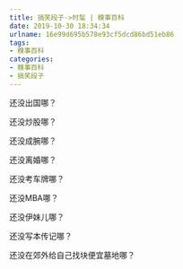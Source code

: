```yaml
---
title: 搞笑段子->时髦 | 糗事百科
date: 2019-10-30 18:34:34
urlname: 16e99d695b578e93cf5dcd86bd51eb86
tags: 
- 糗事百科
categories:
- 糗事百科
- 搞笑段子
---
```

还没出国哪？

还没炒股哪？

还没成腕哪？

还没离婚哪？

还没考车牌哪？

还没MBA哪？

还没伊妹儿哪？

还没写本传记哪？

还没在郊外给自己找块便宜墓地哪？



